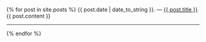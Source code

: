 

<div class="posts">
    {% for post in site.posts %}
        <span>{{ post.date | date_to_string }}</span>. — <a href="{{ post.url }}" title="{{ post.title }}">{{ post.title }}</a>
        <br/>
        {{ post.content }}
    <hr>
    {% endfor %}
</div>
